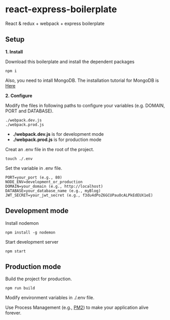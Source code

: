 # react-express-boilerplate
React &amp; redux + webpack + express boilerplate

## Setup

**1. Install**

Download this boilerplate and install the dependent packages
```
npm i
```
Also, you need to intall MongoDB. The installation tutorial for MongoDB is [Here](https://docs.mongodb.com/manual/installation/)

**2. Configure**

Modify the files in following paths to configure your variables (e.g. DOMAIN, PORT and DATABASE).

```
./webpack.dev.js
./webpack.prod.js
```
- **./webpack.dev.js** is for development mode
- **./webpack.prod.js** is for production mode

Creat an .env file in the root of the project.
```
touch ./.env
```
Set the variable in .env file.
```
PORT=your_port (e.g., 80)
NODE_ENV=development_or_production
DOMAIN=your_domain (e.g., http://localhost)
DATABASE=your_database_name (e.g., myBlog)
JWT_SECRET=your_jwt_secret (e.g., f3du4dPoZ6GCUPauOcALPkEdEUX1eE)

```


## Development mode

Install nodemon
```
npm install -g nodemon
```
Start development server
```
npm start
```

## Production mode

Build the project for production.
```
npm run build
```
Modify environment variables in ./.env file.

Use Process Management (e.g., [PM2](https://pm2.io/doc/en/runtime/overview/?utm_source=pm2&utm_medium=website&utm_campaign=rebranding)) to make your application alive forever.


